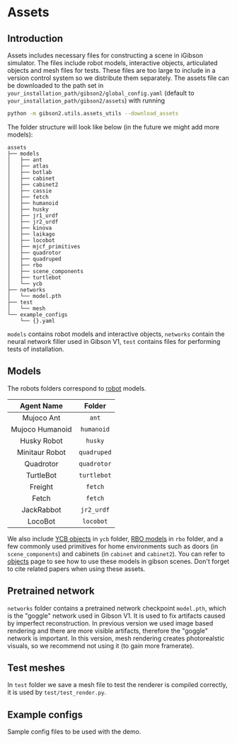 # Assets

## Introduction

Assets includes necessary files for constructing a scene in iGibson simulator. The files include robot models, interactive objects, articulated objects and mesh files for tests. These files are too large to include in a version control system so we distribute them separately. The assets file can be downloaded to the path set in `your_installation_path/gibson2/global_config.yaml` (default to `your_installation_path/gibson2/assets`) with running 
```bash 
python -m gibson2.utils.assets_utils --download_assets
```

The folder structure will look like below (in the future we might add more models):
```
assets
├── models
│   ├── ant
│   ├── atlas
│   ├── botlab
│   ├── cabinet
│   ├── cabinet2
│   ├── cassie
│   ├── fetch
│   ├── humanoid
│   ├── husky
│   ├── jr1_urdf
│   ├── jr2_urdf
│   ├── kinova
│   ├── laikago
│   ├── locobot
│   ├── mjcf_primitives
│   ├── quadrotor
│   ├── quadruped
│   ├── rbo
│   ├── scene_components
│   ├── turtlebot
│   └── ycb
├── networks
│   └── model.pth
├── test
│   └── mesh
└── example_configs
    └── {}.yaml

```
`models` contains robot models and interactive objects, `networks` contain the neural network filler used in Gibson V1, `test` contains files for performing tests of installation. 

## Models

The robots folders correspond to [robot](./robots.md) models. 

| Agent Name     | Folder | 
|:-------------: | :-------------: |
| Mujoco Ant      |   `ant` |
| Mujoco Humanoid |   `humanoid` | 
| Husky Robot     |   `husky` |
| Minitaur Robot  |   `quadruped` |
| Quadrotor       |   `quadrotor` |
| TurtleBot       |   `turtlebot` |
| Freight         |  `fetch` |
| Fetch           |  `fetch` |
| JackRabbot      |  `jr2_urdf` |
| LocoBot         |   `locobot` |

We also include [YCB objects](http://www.ycbbenchmarks.com/object-models/) in `ycb` folder, [RBO models](https://tu-rbo.github.io/articulated-objects/) in `rbo` folder, and a few commonly used primitives for home environments such as doors (in `scene_components`) and cabinets (in `cabinet` and `cabinet2`). You can refer to [objects](./objects.md) page to see how to use these models in gibson scenes. Don't forget to cite related papers when using these assets.

## Pretrained network

`networks` folder contains a pretrained network checkpoint `model.pth`, which is the "goggle" network used in Gibson V1. It is used to fix artifacts caused by imperfect reconstruction. In previous version we used image based rendering and there are more visible artifacts, therefore the "goggle" network is important. In this version, mesh rendering creates photorealstic visuals, so we recommend not using it (to gain more framerate). 

## Test meshes

In `test` folder we save a mesh file to test the renderer is compiled correctly, it is used by `test/test_render.py`.

## Example configs

Sample config files to be used with the demo.